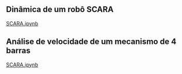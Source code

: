 ## Dinâmica de um robô SCARA

[SCARA.ipynb](https://github.com/yvanoliveira/yvanoliveira.github.io/blob/main/SCARA.ipynb)

## Análise de velocidade de um mecanismo de 4 barras

[SCARA.ipynb](https://github.com/yvanoliveira/yvanoliveira.github.io/blob/main/An%C3%A1lise_de_velocidade.ipynb)
